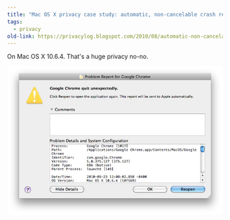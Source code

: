 ```yaml
---
title: "Mac OS X privacy case study: automatic, non-cancelable crash reports?"
tags:
  - privacy
old-link: https://privacylog.blogspot.com/2010/08/automatic-non-cancelable-crash-reports.html
---
```


On Mac OS X 10.6.4. That's a huge privacy no-no.

![Crash screen](/assets/images/2010-08-23-automatic-non-cancelable-crash-reports.webp)
